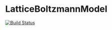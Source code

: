 # LatticeBoltzmannModel

[![Build Status](https://github.com/GiggleLiu/LatticeBoltzmannModel.jl/actions/workflows/CI.yml/badge.svg?branch=main)](https://github.com/GiggleLiu/LatticeBoltzmannModel.jl/actions/workflows/CI.yml?query=branch%3Amain)

